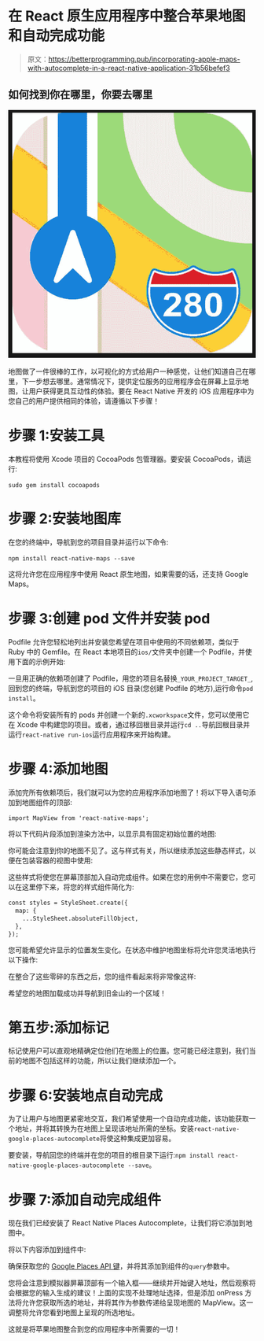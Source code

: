 # 在 React 原生应用程序中整合苹果地图和自动完成功能

> 原文：<https://betterprogramming.pub/incorporating-apple-maps-with-autocomplete-in-a-react-native-application-31b56befef3>

## 如何找到你在哪里，你要去哪里

![](img/aa780ceb488237951a3fd0c8b17e1f61.png)

地图做了一件很棒的工作，以可视化的方式给用户一种感觉，让他们知道自己在哪里，下一步想去哪里。通常情况下，提供定位服务的应用程序会在屏幕上显示地图，让用户获得更具互动性的体验。要在 React Native 开发的 iOS 应用程序中为您自己的用户提供相同的体验，请遵循以下步骤！

# 步骤 1:安装工具

本教程将使用 Xcode 项目的 CocoaPods 包管理器。要安装 CocoaPods，请运行:

`sudo gem install cocoapods`

# 步骤 2:安装地图库

在您的终端中，导航到您的项目目录并运行以下命令:

`npm install react-native-maps --save`

这将允许您在应用程序中使用 React 原生地图，如果需要的话，还支持 Google Maps。

# 步骤 3:创建 pod 文件并安装 pod

Podfile 允许您轻松地列出并安装您希望在项目中使用的不同依赖项，类似于 Ruby 中的 Gemfile。在 React 本地项目的`ios/`文件夹中创建一个 Podfile，并使用下面的示例开始:

一旦用正确的依赖项创建了 Podfile，用您的项目名替换`_YOUR_PROJECT_TARGET_`,回到您的终端，导航到您的项目的 iOS 目录(您创建 Podfile 的地方),运行命令`pod install`。

这个命令将安装所有的 pods 并创建一个新的`.xcworkspace`文件，您可以使用它在 Xcode 中构建您的项目。或者，通过移回根目录并运行`cd ..`导航回根目录并运行`react-native run-ios`运行应用程序来开始构建。

# 步骤 4:添加地图

添加完所有依赖项后，我们就可以为您的应用程序添加地图了！将以下导入语句添加到地图组件的顶部:

```
import MapView from 'react-native-maps';
```

将以下代码片段添加到渲染方法中，以显示具有固定初始位置的地图:

你可能会注意到你的地图不见了。这与样式有关，所以继续添加这些静态样式，以便在包装容器的视图中使用:

这些样式将使您在屏幕顶部加入自动完成组件。如果在您的用例中不需要它，您可以在这里停下来，将您的样式组件简化为:

```
const styles = StyleSheet.create({
  map: {
    ...StyleSheet.absoluteFillObject,
  },
});
```

您可能希望允许显示的位置发生变化。在状态中维护地图坐标将允许您灵活地执行以下操作:

在整合了这些零碎的东西之后，您的组件看起来将非常像这样:

希望您的地图加载成功并导航到旧金山的一个区域！

# 第五步:添加标记

标记使用户可以直观地精确定位他们在地图上的位置。您可能已经注意到，我们当前的地图不包括这样的功能，所以让我们继续添加一个。

# 步骤 6:安装地点自动完成

为了让用户与地图更紧密地交互，我们希望使用一个自动完成功能，该功能获取一个地址，并将其转换为在地图上呈现该地址所需的坐标。安装`react-native-google-places-autocomplete`将使这种集成更加容易。

要安装，导航回您的终端并在您的项目的根目录下运行:`npm install react-native-google-places-autocomplete --save`。

# 步骤 7:添加自动完成组件

现在我们已经安装了 React Native Places Autocomplete，让我们将它添加到地图中。

将以下内容添加到组件中:

确保获取您的 [Google Places API 键](https://developers.google.com/places/web-service/get-api-key)，并将其添加到组件的`query`参数中。

您将会注意到模拟器屏幕顶部有一个输入框——继续并开始键入地址，然后观察将会根据您的输入生成的建议！上面的实现不处理地址选择，但是添加 onPress 方法将允许您获取所选的地址，并将其作为参数传递给呈现地图的 MapView。这一调整将允许您看到地图上呈现的所选地址。

这就是将苹果地图整合到您的应用程序中所需要的一切！